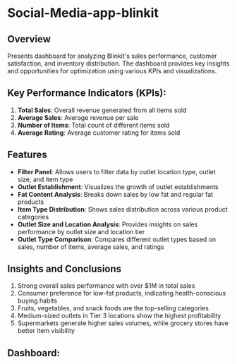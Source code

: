 # Social-Media-app-blinkit


##  Overview

Presents dashboard for analyzing Blinkit's sales performance, customer satisfaction, and inventory distribution. The dashboard provides key insights and opportunities for optimization using various KPIs and visualizations.

## Key Performance Indicators (KPIs):

1. **Total Sales**: Overall revenue generated from all items sold 
2. **Average Sales**: Average revenue per sale 
3. **Number of Items**: Total count of different items sold 
4. **Average Rating**: Average customer rating for items sold 

## Features

- **Filter Panel**: Allows users to filter data by outlet location type, outlet size, and item type
- **Outlet Establishment**: Visualizes the growth of outlet establishments 
- **Fat Content Analysis**: Breaks down sales by low fat and regular fat products
- **Item Type Distribution**: Shows sales distribution across various product categories
- **Outlet Size and Location Analysis**: Provides insights on sales performance by outlet size and location tier
- **Outlet Type Comparison**: Compares different outlet types based on sales, number of items, average sales, and ratings

## Insights and Conclusions

1. Strong overall sales performance with over $1M in total sales
2. Consumer preference for low-fat products, indicating health-conscious buying habits
3. Fruits, vegetables, and snack foods are the top-selling categories
4. Medium-sized outlets in Tier 3 locations show the highest profitability
5. Supermarkets generate higher sales volumes, while grocery stores have better item visibility

## Dashboard:
